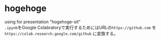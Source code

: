 # hogehoge
using for presentation "hogehoge-sit"  
 `.ipynb`をGoogle Colabratoryで実行するためにはURLの`https://github.com` を`https://colab.research.google.com/github` に変換する。